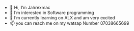 - 👋 Hi, I’m Jahrexmac
- 👀 I’m interested in Software programming
- 🌱 I’m currently learning on ALX and am very excited
- 📫 you can reach me on my watsap Number 07038665699

